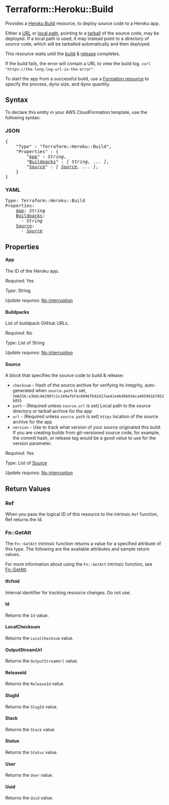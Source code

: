 # Terraform::Heroku::Build

Provides a [Heroku Build](https://devcenter.heroku.com/articles/platform-api-reference#build)
resource, to deploy source code to a Heroku app.

Either a [URL](#source-urls) or [local path](#local-source), pointing to a [tarball](https://en.wikipedia.org/wiki/Tar_(computing)) of the source code, may be deployed. If a local path is used, it may instead point to a directory of source code, which will be tarballed automatically and then deployed.

This resource waits until the [build](https://devcenter.heroku.com/articles/build-and-release-using-the-api) & [release](https://devcenter.heroku.com/articles/release-phase) completes.

If the build fails, the error will contain a URL to view the build log. `curl "https://the-long-log-url-in-the-error"`.

To start the app from a successful build, use a [Formation resource](formation.html) to specify the process, dyno size, and dyno quantity.

## Syntax

To declare this entity in your AWS CloudFormation template, use the following syntax:

### JSON

<pre>
{
    "Type" : "Terraform::Heroku::Build",
    "Properties" : {
        "<a href="#app" title="App">App</a>" : <i>String</i>,
        "<a href="#buildpacks" title="Buildpacks">Buildpacks</a>" : <i>[ String, ... ]</i>,
        "<a href="#source" title="Source">Source</a>" : <i>[ <a href="source.md">Source</a>, ... ]</i>,
    }
}
</pre>

### YAML

<pre>
Type: Terraform::Heroku::Build
Properties:
    <a href="#app" title="App">App</a>: <i>String</i>
    <a href="#buildpacks" title="Buildpacks">Buildpacks</a>: <i>
      - String</i>
    <a href="#source" title="Source">Source</a>: <i>
      - <a href="source.md">Source</a></i>
</pre>

## Properties

#### App

The ID of the Heroku app.

_Required_: Yes

_Type_: String

_Update requires_: [No interruption](https://docs.aws.amazon.com/AWSCloudFormation/latest/UserGuide/using-cfn-updating-stacks-update-behaviors.html#update-no-interrupt)

#### Buildpacks

List of buildpack GitHub URLs.

_Required_: No

_Type_: List of String

_Update requires_: [No interruption](https://docs.aws.amazon.com/AWSCloudFormation/latest/UserGuide/using-cfn-updating-stacks-update-behaviors.html#update-no-interrupt)

#### Source

A block that specifies the source code to build & release:
* `checksum` - Hash of the source archive for verifying its integrity, auto-generated when `source.path` is set, `SHA256:e3b0c44298fc1c149afbf4c8996fb92427ae41e4649b934ca495991b7852b855`
* `path` - (Required unless `source.url` is set) Local path to the source directory or tarball archive for the app
* `url` - (Required unless `source.path` is set) `https` location of the source archive for the app
* `version` - Use to track what version of your source originated this build. If you are creating builds from git-versioned source code, for example, the commit hash, or release tag would be a good value to use for the version parameter.

_Required_: Yes

_Type_: List of <a href="source.md">Source</a>

_Update requires_: [No interruption](https://docs.aws.amazon.com/AWSCloudFormation/latest/UserGuide/using-cfn-updating-stacks-update-behaviors.html#update-no-interrupt)

## Return Values

### Ref

When you pass the logical ID of this resource to the intrinsic `Ref` function, Ref returns the Id.

### Fn::GetAtt

The `Fn::GetAtt` intrinsic function returns a value for a specified attribute of this type. The following are the available attributes and sample return values.

For more information about using the `Fn::GetAtt` intrinsic function, see [Fn::GetAtt](https://docs.aws.amazon.com/AWSCloudFormation/latest/UserGuide/intrinsic-function-reference-getatt.html).

#### tfcfnid

Internal identifier for tracking resource changes. Do not use.

#### Id

Returns the <code>Id</code> value.

#### LocalChecksum

Returns the <code>LocalChecksum</code> value.

#### OutputStreamUrl

Returns the <code>OutputStreamUrl</code> value.

#### ReleaseId

Returns the <code>ReleaseId</code> value.

#### SlugId

Returns the <code>SlugId</code> value.

#### Stack

Returns the <code>Stack</code> value.

#### Status

Returns the <code>Status</code> value.

#### User

Returns the <code>User</code> value.

#### Uuid

Returns the <code>Uuid</code> value.

